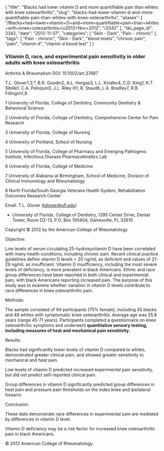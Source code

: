 {
    "title": "Blacks had lower vitamin D and more quantifiable pain than whites with knee osteoarthritis",
    "slug": "blacks-had-lower-vitamin-d-and-more-quantifiable-pain-than-whites-with-knee-osteoarthritis",
    "aliases": [
        "/Blacks+had+lower+vitamin+D+and+more+quantifiable+pain+than+whites+with+knee+osteoarthritis+\u2013+Nov+2012",
        "/3342"
    ],
    "tiki_page_id": 3342,
    "date": "2012-11-07",
    "categories": [
        "Skin - Dark",
        "Pain - chronic"
    ],
    "tags": [
        "Pain - chronic",
        "Skin - Dark",
        "blood levels",
        "chronic pain",
        "pain",
        "vitamin d",
        "vitamin d blood test"
    ]
}


### Vitamin D, race, and experimental pain sensitivity in older adults with knee osteoarthritis

Arthritis & Rheumatism DOI: 10.1002/art.37687 

T.L. Glover1,3,*, B.R. Goodin2, A.L. Horgas3, L.L. Kindler4, C.D. King1, K.T. Sibille1, C.A. Peloquin5, J.L. Riley III1, R. Staud6, L.A. Bradley7, R.B. Fillingim1,8

1 University of Florida, College of Dentistry, Community Dentistry & Behavioral Science

2 University of Florida, College of Dentistry, Comprehensive Center for Pain Research

3 University of Florida, College of Nursing

4 University of Portland, School of Nursing

5 University of Florida, College of Pharmacy and Emerging Pathogens Institute, Infectious Disease Pharmacokinetics Lab

6 University of Florida, College of Medicine

7 University of Alabama at Birmingham, School of Medicine, Division of Clinical Immunology and Rheumatology

8 North Florida/South Georgia Veterans Health System, Rehabilitation Outcomes Research Center

Email: T.L. Glover (tglover@ufl.edu)

* University of Florida, College of Dentistry, 1395 Center Drive, Dental Tower, Room D2-13, P.O. Box 100404, Gainesville, FL 32610

Copyright © 2012 by the American College of Rheumatology

Objective:

Low levels of serum circulating 25-hydroxyvitamin D have been correlated with many health conditions, including chronic pain. Recent clinical practice guidelines define vitamin D levels < 20 ng/mL as deficient and values of 21-29 ng/mL as insufficient. Vitamin D insufficiency, including the most severe levels of deficiency, is more prevalent in black Americans. Ethnic and race group differences have been reported in both clinical and experimental pain, with black Americans reporting increased pain. The purpose of this study was to examine whether variation in vitamin D levels contribute to race differences in knee osteoarthritic pain.

Methods:

The sample consisted of 94 participants (75% female), including 45 blacks and 49 whites with symptomatic knee osteoarthritis. Average age was 55.8 years (range 45-71 years). Participants completed a questionnaire on knee osteoarthritic symptoms and underwent  **quantitative sensory testing, including measures of heat and mechanical pain sensitivity.** 

Results:

Blacks had significantly lower levels of vitamin D compared to whites, demonstrated greater clinical pain, and showed greater sensitivity to mechanical and heat pain. 

Low levels of vitamin D predicted increased experimental pain sensitivity, but did not predict self-reported clinical pain. 

Group differences in vitamin D significantly predicted group differences in heat pain and pressure pain thresholds on the index knee and ipsilateral forearm.

Conclusion:

These data demonstrate race differences in experimental pain are mediated by differences in vitamin D level. 

Vitamin D deficiency may be a risk factor for increased knee osteoarthritic pain in black Americans. 

© 2012 American College of Rheumatology.